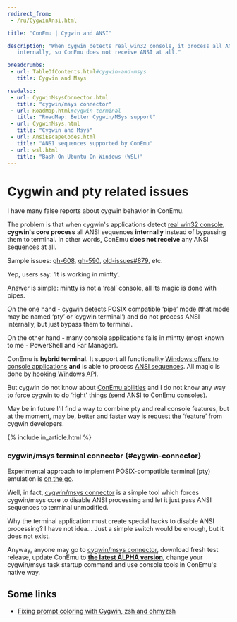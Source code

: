 ```yaml
---
redirect_from:
 - /ru/CygwinAnsi.html

title: "ConEmu | Cygwin and ANSI"

description: "When cygwin detects real win32 console, it process all ANSI sequences
   internally, so ConEmu does not receive ANSI at all."

breadcrumbs:
 - url: TableOfContents.html#cygwin-and-msys
   title: Cygwin and Msys

readalso:
 - url: CygwinMsysConnector.html
   title: "cygwin/msys connector"
 - url: RoadMap.html#cygwin-terminal
   title: "RoadMap: Better Cygwin/MSys support"
 - url: CygwinMsys.html
   title: "Cygwin and Msys"
 - url: AnsiEscapeCodes.html
   title: "ANSI sequences supported by ConEmu"
 - url: wsl.html
   title: "Bash On Ubuntu On Windows (WSL)"
---
```


# Cygwin and pty related issues

I have many false reports about cygwin behavior in ConEmu.

The problem is that when cygwin's applications detect [real win32 console](RealConsole.html),
**cygwin's core process** all ANSI sequences **internally** instead of bypassing them to terminal.
In other words, ConEmu **does not receive** any ANSI sequences at all.

Sample issues:
[gh-608](https://github.com/Maximus5/ConEmu/issues/608),
[gh-590](https://github.com/Maximus5/ConEmu/issues/590),
[old-issues#879](https://github.com/Maximus5/conemu-old-issues/issues/879),
etc.

Yep, users say: ‘It is working in mintty’.

Answer is simple: mintty is not a ‘real’ console, all its magic is done with pipes.

On the one hand - cygwin detects POSIX compatible ‘pipe’ mode
(that mode may be named ‘pty’ or ‘cygwin terminal’)
and do not process ANSI internally, but just bypass them to terminal.

On the other hand - many console applications fails in mintty
(most known to me - PowerShell and Far Manager).

ConEmu is **hybrid terminal**. It support all functionality
[Windows offers to console applications](https://msdn.microsoft.com/en-us/library/windows/desktop/ms681913.aspx)
**and** is able to process [ANSI sequences](AnsiEscapeCodes.html).
All magic is done by [hooking Windows API](ConEmuHk.html).

But cygwin do not know about [ConEmu abilities](AnsiEscapeCodes.html) and
I do not know any way to force cygwin to do ‘right’ things (send ANSI to ConEmu consoles).

May be in future I'll find a way to combine pty and real console features,
but at the moment, may be, better and faster way is request the ‘feature’
from cygwin developers.

{% include in_article.html %}



### cygwin/msys terminal connector  {#cygwin-connector}

Experimental approach to implement POSIX-compatible terminal (pty)
emulation is [on the go](CygwinMsysConnector.html).

Well, in fact, [cygwin/msys connector](CygwinMsysConnector.html)
is a simple tool which forces cygwin/msys core to disable ANSI processing
and let it just pass ANSI sequences to terminal unmodified.

Why the terminal application must create special hacks to disable ANSI processing?
I have not idea... Just a simple switch would be enough, but it does not exist.

Anyway, anyone may go to [cygwin/msys connector](CygwinMsysConnector.html),
download fresh test release, update ConEmu to
<strong><a href="{{ site.fosshub }}" rel="nofollow">the latest ALPHA version</a></strong>,
change your cygwin/msys task startup command and use console tools in ConEmu's native way.



## Some links

* [Fixing prompt coloring with Cygwin, zsh and ohmyzsh](https://plus.google.com/100883784258900633261/posts/GZ7fGAA4m6W)
